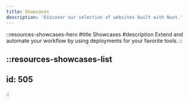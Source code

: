 ```yaml
---
title: Showcases
description: 'Discover our selection of websites built with Nuxt.'
---
```


::resources-showcases-hero
#title
Showcases
#description
Extend and automate your workflow by using deployments for your favorite tools.
::

::resources-showcases-list
---
id: 505
---
::
